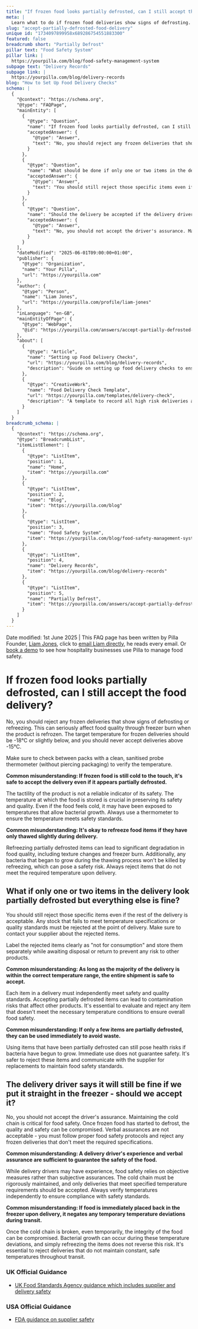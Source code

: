 ```yaml
---
title: "If frozen food looks partially defrosted, can I still accept the food delivery?"
meta: |
  Learn what to do if frozen food deliveries show signs of defrosting. Reject items above -15¬įC and contact your supplier. Use Pilla to record delivery checks.
slug: "accept-partially-defrosted-food-delivery"
unique id: "1734097899958x689286754551883300"
featured: false
breadcrumb short: "Partially Defrost"
pillar text: "Food Safety System"
pillar link: |
  https://yourpilla.com/blog/food-safety-management-system
subpage text: "Delivery Records"
subpage link: |
  https://yourpilla.com/blog/delivery-records
blog: "How to Set Up Food Delivery Checks"
schema: |
  {
    "@context": "https://schema.org",
    "@type": "FAQPage",
    "mainEntity": [
      {
        "@type": "Question",
        "name": "If frozen food looks partially defrosted, can I still accept the food delivery?",
        "acceptedAnswer": {
          "@type": "Answer",
          "text": "No, you should reject any frozen deliveries that show signs of defrosting or refreezing, as they can seriously affect food quality through freezer burn when the product is refrozen. Ensure that the target temperature for frozen deliveries is -18°C or slightly below, and never accept deliveries above -15°C. Always verify the temperature of the delivery using a clean, sanitised probe thermometer to prevent any potential health risks."
        }
      },
      {
        "@type": "Question",
        "name": "What should be done if only one or two items in the delivery look partially defrosted but everything else is fine?",
        "acceptedAnswer": {
          "@type": "Answer",
          "text": "You should still reject those specific items even if the rest of the delivery is acceptable. Any stock that fails to meet temperature specifications or quality standards must be rejected at the point of delivery. Label the rejected items as 'not for consumption' and store them separately while awaiting disposal or return to prevent any risk to other products."
        }
      },
      {
        "@type": "Question",
        "name": "Should the delivery be accepted if the delivery driver says it will still be fine if we put it straight in the freezer?",
        "acceptedAnswer": {
          "@type": "Answer",
          "text": "No, you should not accept the driver's assurance. Maintaining the cold chain is critical for food safety. Once frozen food has started to defrost, the quality and safety can be compromised. Rely on objective measures and proper food safety protocols to reject any frozen deliveries that don't meet the required specifications."
        }
      }
    ],
    "dateModified": "2025-06-01T09:00:00+01:00",
    "publisher": {
      "@type": "Organization",
      "name": "Your Pilla",
      "url": "https://yourpilla.com"
    },
    "author": {
      "@type": "Person",
      "name": "Liam Jones",
      "url": "https://yourpilla.com/profile/liam-jones"
    },
    "inLanguage": "en-GB",
    "mainEntityOfPage": {
      "@type": "WebPage",
      "@id": "https://yourpilla.com/answers/accept-partially-defrosted-food-delivery"
    },
    "about": [
      {
        "@type": "Article",
        "name": "Setting up Food Delivery Checks",
        "url": "https://yourpilla.com/blog/delivery-records",
        "description": "Guide on setting up food delivery checks to ensure safety and compliance."
      },
      {
        "@type": "CreativeWork",
        "name": "Food Delivery Check Template",
        "url": "https://yourpilla.com/templates/delivery-check",
        "description": "A template to record all high risk deliveries and any issues, enhancing food safety and traceability."
      }
    ]
  }
breadcrumb_schema: |
  {
    "@context": "https://schema.org",
    "@type": "BreadcrumbList",
    "itemListElement": [
      {
        "@type": "ListItem",
        "position": 1,
        "name": "Home",
        "item": "https://yourpilla.com"
      },
      {
        "@type": "ListItem",
        "position": 2,
        "name": "Blog",
        "item": "https://yourpilla.com/blog"
      },
      {
        "@type": "ListItem",
        "position": 3,
        "name": "Food Safety System",
        "item": "https://yourpilla.com/blog/food-safety-management-system"
      },
      {
        "@type": "ListItem",
        "position": 4,
        "name": "Delivery Records",
        "item": "https://yourpilla.com/blog/delivery-records"
      },
      {
        "@type": "ListItem",
        "position": 5,
        "name": "Partially Defrost",
        "item": "https://yourpilla.com/answers/accept-partially-defrosted-food-delivery"
      }
    ]
  }
---
```


Date modified: 1st June 2025 | This FAQ page has been written by Pilla Founder, [Liam Jones](https://yourpilla.com/profile/liam-jones), click to [email Liam directly](https://mailto:liam@yourpilla.com/), he reads every email. Or [book a demo](https://calendly.com/pilla/demo) to see how hospitality businesses use Pilla to manage food safety.

# If frozen food looks partially defrosted, can I still accept the food delivery?

No, you should reject any frozen deliveries that show signs of defrosting or refreezing. This can seriously affect food quality through freezer burn when the product is refrozen. The target temperature for frozen deliveries should be -18°C or slightly below, and you should never accept deliveries above -15°C.

Make sure to check between packs with a clean, sanitised probe thermometer (without piercing packaging) to verify the temperature.

**Common misunderstanding: If frozen food is still cold to the touch, it's safe to accept the delivery even if it appears partially defrosted.**

The tactility of the product is not a reliable indicator of its safety. The temperature at which the food is stored is crucial in preserving its safety and quality. Even if the food feels cold, it may have been exposed to temperatures that allow bacterial growth. Always use a thermometer to ensure the temperature meets safety standards.

**Common misunderstanding: It's okay to refreeze food items if they have only thawed slightly during delivery.**

Refreezing partially defrosted items can lead to significant degradation in food quality, including texture changes and freezer burn. Additionally, any bacteria that began to grow during the thawing process won't be killed by refreezing, which can pose a safety risk. Always reject items that do not meet the required temperature upon delivery.

## What if only one or two items in the delivery look partially defrosted but everything else is fine?

You should still reject those specific items even if the rest of the delivery is acceptable. Any stock that fails to meet temperature specifications or quality standards must be rejected at the point of delivery. Make sure to contact your supplier about the rejected items.

Label the rejected items clearly as "not for consumption" and store them separately while awaiting disposal or return to prevent any risk to other products.

**Common misunderstanding: As long as the majority of the delivery is within the correct temperature range, the entire shipment is safe to accept.**

Each item in a delivery must independently meet safety and quality standards. Accepting partially defrosted items can lead to contamination risks that affect other products. It's essential to evaluate and reject any item that doesn't meet the necessary temperature conditions to ensure overall food safety.

**Common misunderstanding: If only a few items are partially defrosted, they can be used immediately to avoid waste.**

Using items that have been partially defrosted can still pose health risks if bacteria have begun to grow. Immediate use does not guarantee safety. It's safer to reject these items and communicate with the supplier for replacements to maintain food safety standards.

## The delivery driver says it will still be fine if we put it straight in the freezer - should we accept it?

No, you should not accept the driver's assurance. Maintaining the cold chain is critical for food safety. Once frozen food has started to defrost, the quality and safety can be compromised. Verbal assurances are not acceptable - you must follow proper food safety protocols and reject any frozen deliveries that don't meet the required specifications.

**Common misunderstanding: A delivery driver's experience and verbal assurance are sufficient to guarantee the safety of the food.**

While delivery drivers may have experience, food safety relies on objective measures rather than subjective assurances. The cold chain must be rigorously maintained, and only deliveries that meet specified temperature requirements should be accepted. Always verify temperatures independently to ensure compliance with safety standards.

**Common misunderstanding: If food is immediately placed back in the freezer upon delivery, it negates any temporary temperature deviations during transit.**

Once the cold chain is broken, even temporarily, the integrity of the food can be compromised. Bacterial growth can occur during these temperature deviations, and simply refreezing the items does not reverse this risk. It's essential to reject deliveries that do not maintain constant, safe temperatures throughout transit.

### UK Official Guidance

-   [UK Food Standards Agency guidance which includes supplier and delivery safety](https://www.food.gov.uk/business-guidance/managing-food-safety)

### USA Official Guidance

-   [FDA guidance on supplier safety](https://www.fda.gov/food/importing-food-products-united-states/industry-resources-third-party-audit-standards-and-fsma-supplier-verification-requirements)